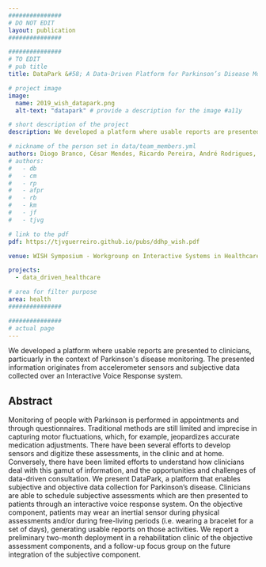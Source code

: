 ```yaml
---
###############
# DO NOT EDIT
layout: publication
###############

###############
# TO EDIT
# pub title
title: DataPark &#58; A Data-Driven Platform for Parkinson’s Disease Monitoring

# project image
image:
  name: 2019_wish_datapark.png
  alt-text: "datapark" # provide a description for the image #a11y

# short description of the project
description: We developed a platform where usable reports are presented to clinicians, particuarly in the context of Parkinson's disease monitoring. The presented information originates from accelerometer sensors and subjective data collected over an Interactive Voice Response system.

# nickname of the person set in data/team_members.yml
authors: Diogo Branco, César Mendes, Ricardo Pereira, André Rodrigues, Raquel Bouça, Kyle Montague, Joaquim Ferreira, Tiago Guerreiro
# authors:
#   - db
#   - cm
#   - rp
#   - afpr
#   - rb
#   - km
#   - jf
#   - tjvg

# link to the pdf
pdf: https://tjvguerreiro.github.io/pubs/ddhp_wish.pdf

venue: WISH Symposium - Workgrounp on Interactive Systems in Healthcare, co-located with CHI'19, Glasgow, UK, May, 2019

projects:
  - data_driven_healthcare

# area for filter purpose
area: health
###############

###############
# actual page
---
```

We developed a platform where usable reports are presented to clinicians, particuarly in the context of Parkinson's disease monitoring. The presented information originates from accelerometer sensors and subjective data collected over an Interactive Voice Response system.

## Abstract
Monitoring of people with Parkinson is performed in appointments and through questionnaires.
Traditional methods are still limited and imprecise in capturing motor fluctuations, which, for example,
jeopardizes accurate medication adjustments. There have been several efforts to develop sensors and
digitize these assessments, in the clinic and at home. Conversely, there have been limited efforts to
understand how clinicians deal with this gamut of information, and the opportunities and challenges of
data-driven consultation. We present DataPark, a platform that enables subjective and objective data
collection for Parkinson’s disease. Clinicians are able to schedule subjective assessments which are
then presented to patients through an interactive voice response system. On the objective component,
patients may wear an inertial sensor during physical assessments and/or during free-living periods
(i.e. wearing a bracelet for a set of days), generating usable reports on those activities. We report a
preliminary two-month deployment in a rehabilitation clinic of the objective assessment components,
and a follow-up focus group on the future integration of the subjective component.
